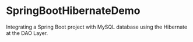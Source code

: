 # SpringBootHibernateDemo
Integrating a Spring Boot project with MySQL database using the Hibernate at the DAO Layer.
